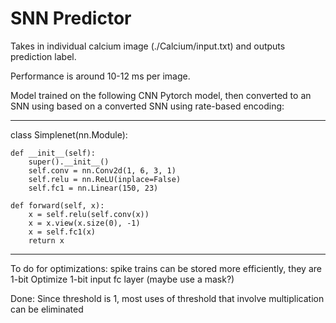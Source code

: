 # SNN Predictor

Takes in individual calcium image (./Calcium/input.txt) and outputs prediction label.

Performance is around 10-12 ms per image.

Model trained on the following CNN Pytorch model, then converted to an SNN using based on a converted SNN using rate-based encoding:

---

class Simplenet(nn.Module):

    def __init__(self):
        super().__init__()
        self.conv = nn.Conv2d(1, 6, 3, 1)
        self.relu = nn.ReLU(inplace=False)
        self.fc1 = nn.Linear(150, 23)

    def forward(self, x):
        x = self.relu(self.conv(x))
        x = x.view(x.size(0), -1)
        x = self.fc1(x)
        return x

---

To do for optimizations: spike trains can be stored more efficiently, they are 1-bit
Optimize 1-bit input fc layer (maybe use a mask?)

Done:
Since threshold is 1, most uses of threshold that involve multiplication can be eliminated
